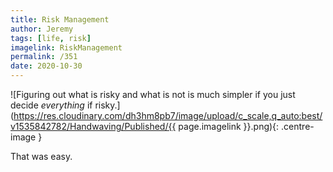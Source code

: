 ```yaml
---
title: Risk Management
author: Jeremy
tags: [life, risk]
imagelink: RiskManagement
permalink: /351
date: 2020-10-30
---
```


![Figuring out what is risky and what is not is much simpler if you just decide *everything* if risky.](https://res.cloudinary.com/dh3hm8pb7/image/upload/c_scale,q_auto:best/v1535842782/Handwaving/Published/{{ page.imagelink }}.png){: .centre-image }

That was easy.
